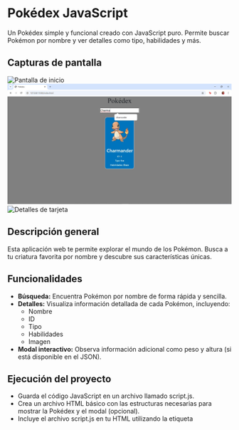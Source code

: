 
# Pokédex JavaScript

Un Pokédex simple y funcional creado con JavaScript puro. Permite buscar Pokémon por nombre y ver detalles como tipo, habilidades y más.

## Capturas de pantalla

![Pantalla de inicio](/Imágenes/PantallaInicio.jpg)
![Resultados de búsqueda](/Imágenes/Buscador.jpg)
![Detalles de tarjeta](/Imágenes/TarjetaDescriptiva.jpg)

## Descripción general

Esta aplicación web te permite explorar el mundo de los Pokémon. Busca a tu criatura favorita por nombre y descubre sus características únicas.

## Funcionalidades

* **Búsqueda:** Encuentra Pokémon por nombre de forma rápida y sencilla.
* **Detalles:** Visualiza información detallada de cada Pokémon, incluyendo:
    * Nombre
    * ID
    * Tipo
    * Habilidades
    * Imagen
* **Modal interactivo:** Observa información adicional como peso y altura (si está disponible en el JSON).

## Ejecución del proyecto
* Guarda el código JavaScript en un archivo llamado script.js.
* Crea un archivo HTML básico con las estructuras necesarias para mostrar la Pokédex y el modal (opcional).
* Incluye el archivo script.js en tu HTML utilizando la etiqueta <script>.
* Opcionalmente, incluye la librería jQuery en tu HTML para habilitar el modal.

## Tecnologías utilizadas

* **HTML:** Estructura de la página web.
* **CSS:** Estilos y diseño de la interfaz.
* **JavaScript:** Lógica de la aplicación, manejo de datos y eventos.
* **API:** Para obtener datos del archivo JSON.
* **jQuery:** Opcional, para implementar el modal.

## Instalación y uso

1. **Clona el repositorio:**
1. Clona el repositorio: `git clone https://rickyroses.github.io/Pokedex/`
2. Instala las dependencias: `npm install`
3. Inicia el servidor de desarrollo: `npm start`

## Funcionamiento
Al cargar la página, la aplicación obtiene los datos de los Pokémon desde un archivo JSON externo (requiere CORS Proxy).
La aplicación itera sobre los datos y crea una tarjeta para cada Pokémon.
La tarjeta muestra información básica del Pokémon (nombre, ID, tipo, habilidades e imagen).
Al hacer clic en una tarjeta, se abre un modal (opcional, requiere jQuery) que muestra información adicional del Pokémon (peso, altura, debilidades).
Un formulario de búsqueda permite filtrar los Pokémon por nombre.

## Contribuciones
¡Las contribuciones son bienvenidas! Por favor, antes de enviar un pull request asegúrate de contribuir en algo como:
Si deseas contribuir a este proyecto, puedes:

* Mejorar la interfaz de usuario agregando estilos CSS.
* Implementar la funcionalidad del modal sin depender de jQuery.
* Agregar soporte para mostrar información adicional de los Pokémon (peso, altura, debilidades) si está disponible en el JSON.

## Licencia
Pendiente

## Demostración
[(http://127.0.0.1:5500/index.html)]

## Autores

* **Ricardo Rosas** (Desarrollador): Desarrollo de la interfaz frontend y la integración con el backend.
* **Itzel Quezada** (Diseñadora): Diseño de la interfaz de usuario y la experiencia del usuario.
* **Pilar Mondragón** (Desarrollador): Desarrollo de la interfaz frontend y la integración con el backend.
* **Verónica Lira** (Desarrollador): Desarrollo de la interfaz frontend y la integración con el backend.


[Enlace a perfil de GitHub de cada uno de los miembros del equipo]

¡Disfruta creando tu propio Pokédex!
